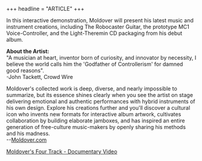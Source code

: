 +++
headline = "ARTICLE"
+++

In this interactive demonstration, Moldover will present his latest music and instrument creations, including The Robocaster Guitar, the prototype MC1 Voice-Controller, and the Light-Theremin CD packaging from his debut album.  
  
__About the Artist:__  
"A musician at heart, inventor born of curiosity, and innovator by necessity, I believe the world calls him the 'Godfather of Controllerism' for damned good reasons".  
-John Tackett, Crowd Wire  
  
Moldover's collected work is deep, diverse, and nearly impossible to summarize, but its essence shines clearly when you see the artist on stage delivering emotional and authentic performances with hybrid instruments of his own design. Explore his creations further and you'll discover a cultural icon who invents new formats for interactive album artwork, cultivates collaboration by building elaborate jamboxes, and has inspired an entire generation of free-culture music-makers by openly sharing his methods and his madness.  
--[Moldover.com](http://moldover.com/)  
  
[Moldover's Four Track - Documentary Video](https://youtu.be/fh-tp8Wb_-8)